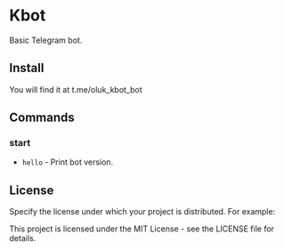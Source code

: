 # Kbot

Basic Telegram bot.

## Install
You will find it at t.me/oluk_kbot_bot

## Commands

### start
- `hello` - Print bot version.

## License
Specify the license under which your project is distributed. For example:

This project is licensed under the MIT License - see the LICENSE file for details.
